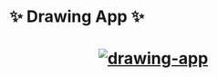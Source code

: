 # <strong>:sparkles: Drawing App :sparkles:</strong>

<h1 align="center">
   <a href="https://ibb.co/g4WYx49"><img src="https://i.ibb.co/phKqShw/Screenshot-4.png" alt="drawing-app" border="0"></a>
</h1>
